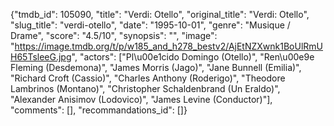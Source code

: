{"tmdb_id": 105090, "title": "Verdi: Otello", "original_title": "Verdi: Otello", "slug_title": "verdi-otello", "date": "1995-10-01", "genre": "Musique / Drame", "score": "4.5/10", "synopsis": "", "image": "https://image.tmdb.org/t/p/w185_and_h278_bestv2/AjEtNZXwnk1BoUlRmUH65TsleeG.jpg", "actors": ["Pl\u00e1cido Domingo (Otello)", "Ren\u00e9e Fleming (Desdemona)", "James Morris (Jago)", "Jane Bunnell (Emilia)", "Richard Croft (Cassio)", "Charles Anthony (Roderigo)", "Theodore Lambrinos (Montano)", "Christopher Schaldenbrand (Un Eraldo)", "Alexander Anisimov (Lodovico)", "James Levine (Conductor)"], "comments": [], "recommandations_id": []}